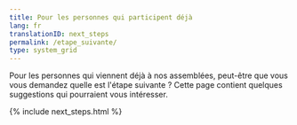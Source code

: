 ```yaml
---
title: Pour les personnes qui participent déjà
lang: fr
translationID: next_steps
permalink: /etape_suivante/
type: system_grid
---
```

Pour les personnes qui viennent déjà à nos assemblées, peut-être que vous vous demandez quelle est l'étape suivante ? Cette page contient quelques suggestions qui pourraient vous intéresser.

{% include next_steps.html %}

